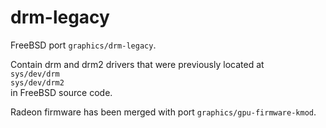 # drm-legacy

FreeBSD port `graphics/drm-legacy`.  
  
Contain drm and drm2 drivers that were previously located at  
`sys/dev/drm`  
`sys/dev/drm2`  
in FreeBSD source code.
  
Radeon firmware has been merged with port `graphics/gpu-firmware-kmod`.  

